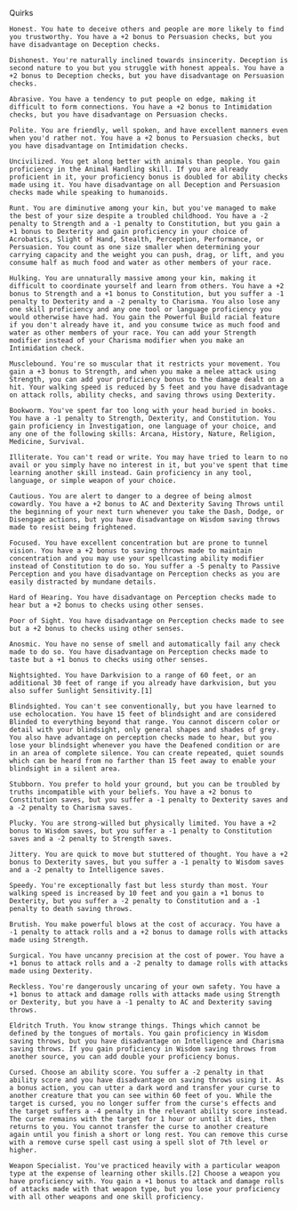 Quirks

    Honest. You hate to deceive others and people are more likely to find you trustworthy. You have a +2 bonus to Persuasion checks, but you have disadvantage on Deception checks.

    Dishonest. You're naturally inclined towards insincerity. Deception is second nature to you but you struggle with honest appeals. You have a +2 bonus to Deception checks, but you have disadvantage on Persuasion checks.

    Abrasive. You have a tendency to put people on edge, making it difficult to form connections. You have a +2 bonus to Intimidation checks, but you have disadvantage on Persuasion checks.

    Polite. You are friendly, well spoken, and have excellent manners even when you'd rather not. You have a +2 bonus to Persuasion checks, but you have disadvantage on Intimidation checks.

    Uncivilized. You get along better with animals than people. You gain proficiency in the Animal Handling skill. If you are already proficient in it, your proficiency bonus is doubled for ability checks made using it. You have disadvantage on all Deception and Persuasion checks made while speaking to humanoids.

    Runt. You are diminutive among your kin, but you've managed to make the best of your size despite a troubled childhood. You have a -2 penalty to Strength and a -1 penalty to Constitution, but you gain a +1 bonus to Dexterity and gain proficiency in your choice of Acrobatics, Slight of Hand, Stealth, Perception, Performance, or Persuasion. You count as one size smaller when determining your carrying capacity and the weight you can push, drag, or lift, and you consume half as much food and water as other members of your race.

    Hulking. You are unnaturally massive among your kin, making it difficult to coordinate yourself and learn from others. You have a +2 bonus to Strength and a +1 bonus to Constitution, but you suffer a -1 penalty to Dexterity and a -2 penalty to Charisma. You also lose any one skill proficiency and any one tool or language proficiency you would otherwise have had. You gain the Powerful Build racial feature if you don't already have it, and you consume twice as much food and water as other members of your race. You can add your Strength modifier instead of your Charisma modifier when you make an Intimidation check.

    Musclebound. You're so muscular that it restricts your movement. You gain a +3 bonus to Strength, and when you make a melee attack using Strength, you can add your proficiency bonus to the damage dealt on a hit. Your walking speed is reduced by 5 feet and you have disadvantage on attack rolls, ability checks, and saving throws using Dexterity.

    Bookworm. You've spent far too long with your head buried in books. You have a -1 penalty to Strength, Dexterity, and Constitution. You gain proficiency in Investigation, one language of your choice, and any one of the following skills: Arcana, History, Nature, Religion, Medicine, Survival.

    Illiterate. You can't read or write. You may have tried to learn to no avail or you simply have no interest in it, but you've spent that time learning another skill instead. Gain proficiency in any tool, language, or simple weapon of your choice.

    Cautious. You are alert to danger to a degree of being almost cowardly. You have a +2 bonus to AC and Dexterity Saving Throws until the beginning of your next turn whenever you take the Dash, Dodge, or Disengage actions, but you have disadvantage on Wisdom saving throws made to resist being frightened.

    Focused. You have excellent concentration but are prone to tunnel vision. You have a +2 bonus to saving throws made to maintain concentration and you may use your spellcasting ability modifier instead of Constitution to do so. You suffer a -5 penalty to Passive Perception and you have disadvantage on Perception checks as you are easily distracted by mundane details.

    Hard of Hearing. You have disadvantage on Perception checks made to hear but a +2 bonus to checks using other senses.

    Poor of Sight. You have disadvantage on Perception checks made to see but a +2 bonus to checks using other senses.

    Anosmic. You have no sense of smell and automatically fail any check made to do so. You have disadvantage on Perception checks made to taste but a +1 bonus to checks using other senses.

    Nightsighted. You have Darkvision to a range of 60 feet, or an additional 30 feet of range if you already have darkvision, but you also suffer Sunlight Sensitivity.[1]

    Blindsighted. You can't see conventionally, but you have learned to use echolocation. You have 15 feet of blindsight and are considered Blinded to everything beyond that range. You cannot discern color or detail with your blindsight, only general shapes and shades of grey. You also have advantage on perception checks made to hear, but you lose your blindsight whenever you have the Deafened condition or are in an area of complete silence. You can create repeated, quiet sounds which can be heard from no farther than 15 feet away to enable your blindsight in a silent area.

    Stubborn. You prefer to hold your ground, but you can be troubled by truths incompatible with your beliefs. You have a +2 bonus to Constitution saves, but you suffer a -1 penalty to Dexterity saves and a -2 penalty to Charisma saves.

    Plucky. You are strong-willed but physically limited. You have a +2 bonus to Wisdom saves, but you suffer a -1 penalty to Constitution saves and a -2 penalty to Strength saves.

    Jittery. You are quick to move but stuttered of thought. You have a +2 bonus to Dexterity saves, but you suffer a -1 penalty to Wisdom saves and a -2 penalty to Intelligence saves.

    Speedy. You're exceptionally fast but less sturdy than most. Your walking speed is increased by 10 feet and you gain a +1 bonus to Dexterity, but you suffer a -2 penalty to Constitution and a -1 penalty to death saving throws.

    Brutish. You make powerful blows at the cost of accuracy. You have a -1 penalty to attack rolls and a +2 bonus to damage rolls with attacks made using Strength.

    Surgical. You have uncanny precision at the cost of power. You have a +1 bonus to attack rolls and a -2 penalty to damage rolls with attacks made using Dexterity.

    Reckless. You're dangerously uncaring of your own safety. You have a +1 bonus to attack and damage rolls with attacks made using Strength or Dexterity, but you have a -1 penalty to AC and Dexterity saving throws.

    Eldritch Truth. You know strange things. Things which cannot be defined by the tongues of mortals. You gain proficiency in Wisdom saving throws, but you have disadvantage on Intelligence and Charisma saving throws. If you gain proficiency in Wisdom saving throws from another source, you can add double your proficiency bonus.

    Cursed. Choose an ability score. You suffer a -2 penalty in that ability score and you have disadvantage on saving throws using it. As a bonus action, you can utter a dark word and transfer your curse to another creature that you can see within 60 feet of you. While the target is cursed, you no longer suffer from the curse's effects and the target suffers a -4 penalty in the relevant ability score instead. The curse remains with the target for 1 hour or until it dies, then returns to you. You cannot transfer the curse to another creature again until you finish a short or long rest. You can remove this curse with a remove curse spell cast using a spell slot of 7th level or higher.

    Weapon Specialist. You've practiced heavily with a particular weapon type at the expense of learning other skills.[2] Choose a weapon you have proficiency with. You gain a +1 bonus to attack and damage rolls of attacks made with that weapon type, but you lose your proficiency with all other weapons and one skill proficiency.
